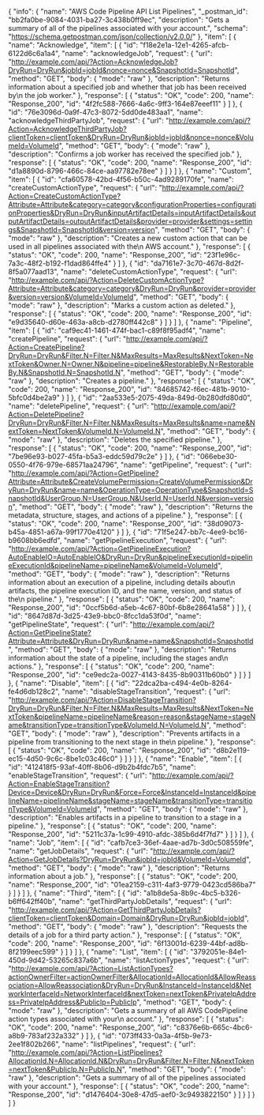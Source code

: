 {
  "info": {
    "name": "AWS Code Pipeline API List Pipelines",
    "_postman_id": "bb2fa0be-9084-4031-ba27-3c438b0ff9ec",
    "description": "Gets a summary of all of the pipelines associated with your account.",
    "schema": "https://schema.getpostman.com/json/collection/v2.0.0/"
  },
  "item": [
    {
      "name": "Acknowledge",
      "item": [
        {
          "id": "f18e2e1a-12e1-4265-afcb-6122d6c6a1a4",
          "name": "acknowledgeJob",
          "request": {
            "url": "http://example.com/api/?Action=AcknowledgeJob?DryRun=DryRun&jobId=jobId&nonce=nonce&SnapshotId=SnapshotId",
            "method": "GET",
            "body": {
              "mode": "raw"
            },
            "description": "Returns information about a specified job and whether that job has been received by\n            the job worker."
          },
          "response": [
            {
              "status": "OK",
              "code": 200,
              "name": "Response_200",
              "id": "4f2fc588-7666-4a6c-9ff3-164e87eeef11"
            }
          ]
        },
        {
          "id": "76e3096d-0a9f-47c3-8072-5dd0de483aa1",
          "name": "acknowledgeThirdPartyJob",
          "request": {
            "url": "http://example.com/api/?Action=AcknowledgeThirdPartyJob?clientToken=clientToken&DryRun=DryRun&jobId=jobId&nonce=nonce&VolumeId=VolumeId",
            "method": "GET",
            "body": {
              "mode": "raw"
            },
            "description": "Confirms a job worker has received the specified job."
          },
          "response": [
            {
              "status": "OK",
              "code": 200,
              "name": "Response_200",
              "id": "d1a8890d-8796-466c-84ce-aa97782e78ee"
            }
          ]
        }
      ]
    },
    {
      "name": "Custom",
      "item": [
        {
          "id": "cfa60578-42bd-4f56-b50c-4ad9289170fe",
          "name": "createCustomActionType",
          "request": {
            "url": "http://example.com/api/?Action=CreateCustomActionType?Attribute=Attribute&category=category&configurationProperties=configurationProperties&DryRun=DryRun&inputArtifactDetails=inputArtifactDetails&outputArtifactDetails=outputArtifactDetails&provider=provider&settings=settings&SnapshotId=SnapshotId&version=version",
            "method": "GET",
            "body": {
              "mode": "raw"
            },
            "description": "Creates a new custom action that can be used in all pipelines associated with the\n            AWS account."
          },
          "response": [
            {
              "status": "OK",
              "code": 200,
              "name": "Response_200",
              "id": "23f1e96c-7a3c-48f2-b192-f1dad864ffe4"
            }
          ]
        },
        {
          "id": "da7161e7-3c70-467d-8d2f-8f5a077aad13",
          "name": "deleteCustomActionType",
          "request": {
            "url": "http://example.com/api/?Action=DeleteCustomActionType?Attribute=Attribute&category=category&DryRun=DryRun&provider=provider&version=version&VolumeId=VolumeId",
            "method": "GET",
            "body": {
              "mode": "raw"
            },
            "description": "Marks a custom action as deleted."
          },
          "response": [
            {
              "status": "OK",
              "code": 200,
              "name": "Response_200",
              "id": "e9d35640-d60e-463a-a8cb-d2780ff442c8"
            }
          ]
        }
      ]
    },
    {
      "name": "Pipeline",
      "item": [
        {
          "id": "caf9ec41-1461-474f-bac1-c89f8f95adf4",
          "name": "createPipeline",
          "request": {
            "url": "http://example.com/api/?Action=CreatePipeline?DryRun=DryRun&Filter.N=Filter.N&MaxResults=MaxResults&NextToken=NextToken&Owner.N=Owner.N&pipeline=pipeline&RestorableBy.N=RestorableBy.N&SnapshotId.N=SnapshotId.N",
            "method": "GET",
            "body": {
              "mode": "raw"
            },
            "description": "Creates a pipeline."
          },
          "response": [
            {
              "status": "OK",
              "code": 200,
              "name": "Response_200",
              "id": "84685742-f6ec-481b-9010-5bfc0d4be2a9"
            }
          ]
        },
        {
          "id": "2aa533e5-2075-49da-849d-0b280dfd80d0",
          "name": "deletePipeline",
          "request": {
            "url": "http://example.com/api/?Action=DeletePipeline?DryRun=DryRun&Filter.N=Filter.N&MaxResults=MaxResults&name=name&NextToken=NextToken&VolumeId.N=VolumeId.N",
            "method": "GET",
            "body": {
              "mode": "raw"
            },
            "description": "Deletes the specified pipeline."
          },
          "response": [
            {
              "status": "OK",
              "code": 200,
              "name": "Response_200",
              "id": "7be96e93-b027-45fa-b5a3-eddc59d79c2e"
            }
          ]
        },
        {
          "id": "066ebe30-0550-4f76-979e-68571aa24796",
          "name": "getPipeline",
          "request": {
            "url": "http://example.com/api/?Action=GetPipeline?Attribute=Attribute&CreateVolumePermission=CreateVolumePermission&DryRun=DryRun&name=name&OperationType=OperationType&SnapshotId=SnapshotId&UserGroup.N=UserGroup.N&UserId.N=UserId.N&version=version",
            "method": "GET",
            "body": {
              "mode": "raw"
            },
            "description": "Returns the metadata, structure, stages, and actions of a pipeline."
          },
          "response": [
            {
              "status": "OK",
              "code": 200,
              "name": "Response_200",
              "id": "38d09073-b45a-4851-a67a-99f1770e4120"
            }
          ]
        },
        {
          "id": "71f5e247-bb7c-4ee9-bc16-b9608bb6edfd",
          "name": "getPipelineExecution",
          "request": {
            "url": "http://example.com/api/?Action=GetPipelineExecution?AutoEnableIO=AutoEnableIO&DryRun=DryRun&pipelineExecutionId=pipelineExecutionId&pipelineName=pipelineName&VolumeId=VolumeId",
            "method": "GET",
            "body": {
              "mode": "raw"
            },
            "description": "Returns information about an execution of a pipeline, including details about\n            artifacts, the pipeline execution ID, and the name, version, and status of the\n            pipeline."
          },
          "response": [
            {
              "status": "OK",
              "code": 200,
              "name": "Response_200",
              "id": "0ccf5b6d-a5eb-4c67-80bf-6b8e28641a58"
            }
          ]
        },
        {
          "id": "8647d87d-3d25-43e9-bbc0-8fcc1da53f0d",
          "name": "getPipelineState",
          "request": {
            "url": "http://example.com/api/?Action=GetPipelineState?Attribute=Attribute&DryRun=DryRun&name=name&SnapshotId=SnapshotId",
            "method": "GET",
            "body": {
              "mode": "raw"
            },
            "description": "Returns information about the state of a pipeline, including the stages and\n            actions."
          },
          "response": [
            {
              "status": "OK",
              "code": 200,
              "name": "Response_200",
              "id": "ce9edc2a-0027-4143-8435-8b90311b60b0"
            }
          ]
        }
      ]
    },
    {
      "name": "Disable",
      "item": [
        {
          "id": "22dca2ba-c494-4e0b-8264-fe4d6db128c2",
          "name": "disableStageTransition",
          "request": {
            "url": "http://example.com/api/?Action=DisableStageTransition?DryRun=DryRun&Filter.N=Filter.N&MaxResults=MaxResults&NextToken=NextToken&pipelineName=pipelineName&reason=reason&stageName=stageName&transitionType=transitionType&VolumeId.N=VolumeId.N",
            "method": "GET",
            "body": {
              "mode": "raw"
            },
            "description": "Prevents artifacts in a pipeline from transitioning to the next stage in the\n            pipeline."
          },
          "response": [
            {
              "status": "OK",
              "code": 200,
              "name": "Response_200",
              "id": "d8b2e119-ec15-4d50-9c6c-8be1c03c46c0"
            }
          ]
        }
      ]
    },
    {
      "name": "Enable",
      "item": [
        {
          "id": "412418f5-93af-40ff-8b06-d9b2b4fdc7b5",
          "name": "enableStageTransition",
          "request": {
            "url": "http://example.com/api/?Action=EnableStageTransition?Device=Device&DryRun=DryRun&Force=Force&InstanceId=InstanceId&pipelineName=pipelineName&stageName=stageName&transitionType=transitionType&VolumeId=VolumeId",
            "method": "GET",
            "body": {
              "mode": "raw"
            },
            "description": "Enables artifacts in a pipeline to transition to a stage in a pipeline."
          },
          "response": [
            {
              "status": "OK",
              "code": 200,
              "name": "Response_200",
              "id": "5211c37a-1c99-4910-afdc-385b6d4f7fd7"
            }
          ]
        }
      ]
    },
    {
      "name": "Job",
      "item": [
        {
          "id": "cafb7ce3-36ef-4aae-ad7b-3d0c508559fe",
          "name": "getJobDetails",
          "request": {
            "url": "http://example.com/api/?Action=GetJobDetails?DryRun=DryRun&jobId=jobId&VolumeId=VolumeId",
            "method": "GET",
            "body": {
              "mode": "raw"
            },
            "description": "Returns information about a job."
          },
          "response": [
            {
              "status": "OK",
              "code": 200,
              "name": "Response_200",
              "id": "01ea2159-c311-4af3-9779-0423cd586ba7"
            }
          ]
        }
      ]
    },
    {
      "name": "Third",
      "item": [
        {
          "id": "a1b8de5a-8b9c-4bc5-b326-b6ff642ff40b",
          "name": "getThirdPartyJobDetails",
          "request": {
            "url": "http://example.com/api/?Action=GetThirdPartyJobDetails?clientToken=clientToken&Domain=Domain&DryRun=DryRun&jobId=jobId",
            "method": "GET",
            "body": {
              "mode": "raw"
            },
            "description": "Requests the details of a job for a third party action."
          },
          "response": [
            {
              "status": "OK",
              "code": 200,
              "name": "Response_200",
              "id": "6f13001d-6239-44bf-ad8b-8f2199eec599"
            }
          ]
        }
      ]
    },
    {
      "name": "List",
      "item": [
        {
          "id": "3792051e-84e1-450d-9d42-53265c837a6b",
          "name": "listActionTypes",
          "request": {
            "url": "http://example.com/api/?Action=ListActionTypes?actionOwnerFilter=actionOwnerFilter&AllocationId=AllocationId&AllowReassociation=AllowReassociation&DryRun=DryRun&InstanceId=InstanceId&NetworkInterfaceId=NetworkInterfaceId&nextToken=nextToken&PrivateIpAddress=PrivateIpAddress&PublicIp=PublicIp",
            "method": "GET",
            "body": {
              "mode": "raw"
            },
            "description": "Gets a summary of all AWS CodePipeline action types associated with your\n            account."
          },
          "response": [
            {
              "status": "OK",
              "code": 200,
              "name": "Response_200",
              "id": "c8376e6b-665c-4bc6-a8b9-783af232a332"
            }
          ]
        },
        {
          "id": "073ff433-0a3a-4f5b-9e73-2ee1f802b266",
          "name": "listPipelines",
          "request": {
            "url": "http://example.com/api/?Action=ListPipelines?AllocationId.N=AllocationId.N&DryRun=DryRun&Filter.N=Filter.N&nextToken=nextToken&PublicIp.N=PublicIp.N",
            "method": "GET",
            "body": {
              "mode": "raw"
            },
            "description": "Gets a summary of all of the pipelines associated with your account."
          },
          "response": [
            {
              "status": "OK",
              "code": 200,
              "name": "Response_200",
              "id": "d1476404-30e8-47d5-aef0-3c9493822150"
            }
          ]
        }
      ]
    }
  ]
}